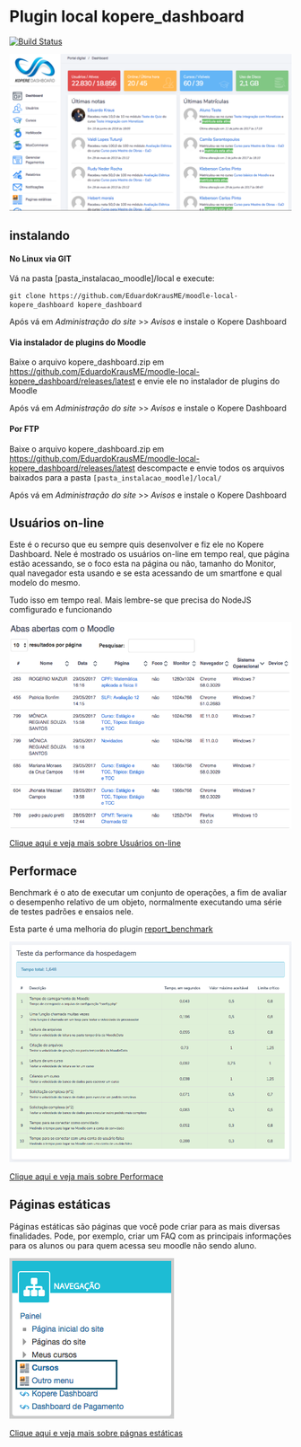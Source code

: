 # Plugin local kopere_dashboard

[![Build Status](https://travis-ci.org/EduardoKrausME/moodle-local-kopere_dashboard.svg?branch=1.1.6)](https://travis-ci.org/EduardoKrausME/moodle-local-kopere_dashboard)

![Imagem 1](https://github.com/EduardoKrausME/moodle-local-kopere_dashboard/blob/master/pix/prints/dashboard/Captura_01.png)

## instalando

#### No Linux via GIT

Vá na pasta [pasta_instalacao_moodle]/local e execute:

```
git clone https://github.com/EduardoKrausME/moodle-local-kopere_dashboard kopere_dashboard
```

Após vá em _Administração do site_ >> _Avisos_ e instale o Kopere Dashboard

#### Via instalador de plugins do Moodle

Baixe o arquivo kopere_dashboard.zip em https://github.com/EduardoKrausME/moodle-local-kopere_dashboard/releases/latest e envie ele no instalador de plugins do Moodle

Após vá em _Administração do site_ >> _Avisos_ e instale o Kopere Dashboard

#### Por FTP

Baixe o arquivo kopere_dashboard.zip em https://github.com/EduardoKrausME/moodle-local-kopere_dashboard/releases/latest descompacte e envie todos os arquivos baixados para a pasta ``[pasta_instalacao_moodle]/local/``

Após vá em _Administração do site_ >> _Avisos_ e instale o Kopere Dashboard

## Usuários on-line

Este é o recurso que eu sempre quis desenvolver e fiz ele no Kopere Dashboard. Nele é mostrado os usuários on-line em tempo real, que página estão acessando, se o foco esta na página ou não, tamanho do Monitor, qual navegador esta usando e se esta acessando de um smartfone e qual modelo do mesmo.

Tudo isso em tempo real. Mais lembre-se que precisa do NodeJS comfigurado e funcionando

![Imagem 1](https://github.com/EduardoKrausME/moodle-local-kopere_dashboard/blob/master/pix/prints/usersonline/Captura_01.png)

[Clique aqui e veja mais sobre Usuários on-line](https://github.com/EduardoKrausME/moodle-local-kopere_dashboard/wiki/Usu%C3%A1rios-Online)

## Performace

Benchmark é o ato de executar um conjunto de operações, a fim de avaliar o desempenho relativo de um objeto, normalmente executando uma série de testes padrões e ensaios nele.

Esta parte é uma melhoria do plugin [report_benchmark](https://moodle.org/plugins/report_benchmark)


![BenchMark teste](https://github.com/EduardoKrausME/moodle-local-kopere_dashboard/blob/master/pix/prints/benchmark/Captura_01.png)

[Clique aqui e veja mais sobre Performace](https://github.com/EduardoKrausME/moodle-local-kopere_dashboard/wiki/Performace)

## Páginas estáticas

Páginas estáticas são páginas que você pode criar para as mais diversas finalidades. Pode, por exemplo, criar um FAQ com as principais informações para os alunos ou para quem acessa seu moodle não sendo aluno.

![Imagem 1](https://github.com/EduardoKrausME/moodle-local-kopere_dashboard/blob/master/pix/prints/webpages/Captura_01.png)

[Clique aqui e veja mais sobre págnas estáticas](https://github.com/EduardoKrausME/moodle-local-kopere_dashboard/wiki/Páginas-estáticas)